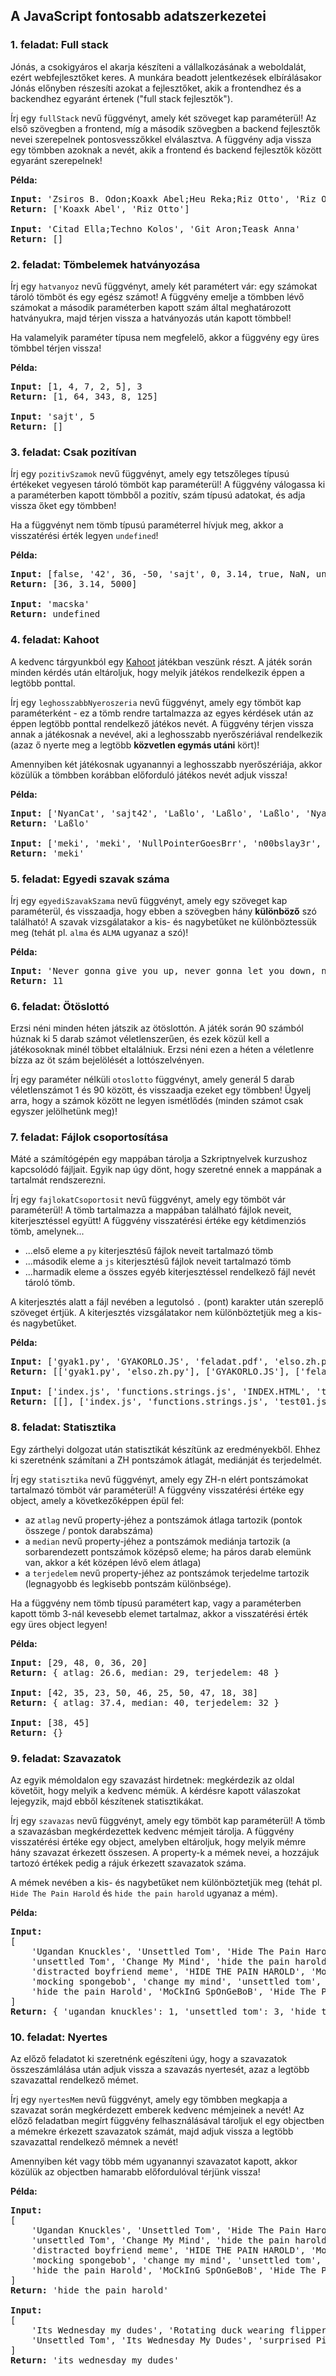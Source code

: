 <style>
    h1:first-of-type { display: none; }
</style>

# Szkriptnyelvek - 7. gyakorló feladatsor

## A JavaScript fontosabb adatszerkezetei


### 1. feladat: Full stack

Jónás, a csokigyáros el akarja készíteni a vállalkozásának a weboldalát, ezért webfejlesztőket keres. A munkára beadott jelentkezések elbírálásakor Jónás előnyben részesíti azokat a fejlesztőket, akik a frontendhez és a backendhez egyaránt értenek ("full stack fejlesztők").

Írj egy `fullStack` nevű függvényt, amely két szöveget kap paraméterül! Az első szövegben a frontend, míg a második szövegben a backend fejlesztők nevei szerepelnek pontosvesszőkkel elválasztva. A függvény adja vissza egy tömbben azoknak a nevét, akik a frontend és backend fejlesztők között egyaránt szerepelnek!

**Példa:**

<pre>
<b>Input:</b> 'Zsiros B. Odon;Koaxk Abel;Heu Reka;Riz Otto', 'Riz Otto;Rabsz Olga;Ga Zora;Trab Antal;Koaxk Abel;Winch Eszter'
<b>Return:</b> ['Koaxk Abel', 'Riz Otto']

<b>Input:</b> 'Citad Ella;Techno Kolos', 'Git Aron;Teask Anna'
<b>Return:</b> []
</pre>


### 2. feladat: Tömbelemek hatványozása

Írj egy `hatvanyoz` nevű függvényt, amely két paramétert vár: egy számokat tároló tömböt és egy egész számot! A függvény emelje a tömbben lévő számokat a második paraméterben kapott szám által meghatározott hatványukra, majd térjen vissza a hatványozás után kapott tömbbel!

Ha valamelyik paraméter típusa nem megfelelő, akkor a függvény egy üres tömbbel térjen vissza!

**Példa:**

<pre>
<b>Input:</b> [1, 4, 7, 2, 5], 3
<b>Return:</b> [1, 64, 343, 8, 125]

<b>Input:</b> 'sajt', 5
<b>Return:</b> []
</pre>


### 3. feladat: Csak pozitívan

Írj egy `pozitivSzamok` nevű függvényt, amely egy tetszőleges típusú értékeket vegyesen tároló tömböt kap paraméterül! A függvény válogassa ki a paraméterben kapott tömbből a pozitív, szám típusú adatokat, és adja vissza őket egy tömbben!

Ha a függvényt nem tömb típusú paraméterrel hívjuk meg, akkor a visszatérési érték legyen `undefined`!

**Példa:**

<pre>
<b>Input:</b> [false, '42', 36, -50, 'sajt', 0, 3.14, true, NaN, undefined, 5000]
<b>Return:</b> [36, 3.14, 5000]

<b>Input:</b> 'macska'
<b>Return:</b> undefined
</pre>


### 4. feladat: Kahoot

A kedvenc tárgyunkból egy [Kahoot](https://kahoot.it/) játékban veszünk részt. A játék során minden kérdés után eltároljuk, hogy melyik játékos rendelkezik éppen a legtöbb ponttal.

Írj egy `leghosszabbNyeroszeria` nevű függvényt, amely egy tömböt kap paraméterként - ez a tömb rendre tartalmazza az egyes kérdések után az éppen legtöbb ponttal rendelkező játékos nevét. A függvény térjen vissza annak a játékosnak a nevével, aki a leghosszabb nyerőszériával rendelkezik (azaz ő nyerte meg a legtöbb **közvetlen egymás utáni** kört)!

Amennyiben két játékosnak ugyanannyi a leghosszabb nyerőszériája, akkor közülük a tömbben korábban előforduló játékos nevét adjuk vissza!

**Példa:**

<pre>
<b>Input:</b> ['NyanCat', 'sajt42', 'Laßlo', 'Laßlo', 'Laßlo', 'NyanCat', 'NyanCat', 'sajt42']
<b>Return:</b> 'Laßlo'

<b>Input:</b> ['meki', 'meki', 'NullPointerGoesBrr', 'n00bslay3r', 'n00bslay3r']
<b>Return:</b> 'meki'
</pre>


### 5. feladat: Egyedi szavak száma

Írj egy `egyediSzavakSzama` nevű függvényt, amely egy szöveget kap paraméterül, és visszaadja, hogy ebben a szövegben hány **különböző** szó található! A szavak vizsgálatakor a kis- és nagybetűket ne különböztessük meg (tehát pl. `alma` és `ALMA` ugyanaz a szó)!

**Példa:**

<pre>
<b>Input:</b> 'Never gonna give you up, never gonna let you down, never gonna run around and desert you'
<b>Return:</b> 11
</pre>


### 6. feladat: Ötöslottó

Erzsi néni minden héten játszik az ötöslottón. A játék során 90 számból húznak ki 5 darab számot véletlenszerűen, és ezek közül kell a játékosoknak minél többet eltalálniuk. Erzsi néni ezen a héten a véletlenre bízza az öt szám bejelölését a lottószelvényen.

Írj egy paraméter nélküli `otoslotto` függvényt, amely generál 5 darab véletlenszámot 1 és 90 között, és visszaadja ezeket egy tömbben! Ügyelj arra, hogy a számok között ne legyen ismétlődés (minden számot csak egyszer jelölhetünk meg)!


### 7. feladat: Fájlok csoportosítása

Máté a számítógépén egy mappában tárolja a Szkriptnyelvek kurzushoz kapcsolódó fájljait. Egyik nap úgy dönt, hogy szeretné ennek a mappának a tartalmát rendszerezni.

Írj egy `fajlokatCsoportosit` nevű függvényt, amely egy tömböt vár paraméterül! A tömb tartalmazza a mappában található fájlok neveit, kiterjesztéssel együtt! A függvény visszatérési értéke egy kétdimenziós tömb, amelynek...

* ...első eleme a `py` kiterjesztésű fájlok neveit tartalmazó tömb
* ...második eleme a `js` kiterjesztésű fájlok neveit tartalmazó tömb
* ...harmadik eleme a összes egyéb kiterjesztéssel rendelkező fájl nevét tároló tömb.

A kiterjesztés alatt a fájl nevében a legutolsó `.` (pont) karakter után szereplő szöveget értjük. A kiterjesztés vizsgálatakor nem különböztetjük meg a kis- és nagybetűket.

**Példa:**

<pre>
<b>Input:</b> ['gyak1.py', 'GYAKORLO.JS', 'feladat.pdf', 'elso.zh.py', 'riport.txt']
<b>Return:</b> [['gyak1.py', 'elso.zh.py'], ['GYAKORLO.JS'], ['feladat.pdf', 'riport.txt']]

<b>Input:</b> ['index.js', 'functions.strings.js', 'INDEX.HTML', 'test01.js']
<b>Return:</b> [[], ['index.js', 'functions.strings.js', 'test01.js'], ['INDEX.HTML']]
</pre>


### 8. feladat: Statisztika

Egy zárthelyi dolgozat után statisztikát készítünk az eredményekből. Ehhez ki szeretnénk számítani a ZH pontszámok átlagát, mediánját és terjedelmét.

Írj egy `statisztika` nevű függvényt, amely egy ZH-n elért pontszámokat tartalmazó tömböt vár paraméterül! A függvény visszatérési értéke egy object, amely a következőképpen épül fel:

* az `atlag` nevű property-jéhez a pontszámok átlaga tartozik (pontok összege / pontok darabszáma)
* a `median` nevű property-jéhez a pontszámok mediánja tartozik (a sorbarendezett pontszámok középső eleme; ha páros darab elemünk van, akkor a két középen lévő elem átlaga)
* a `terjedelem` nevű property-jéhez az pontszámok terjedelme tartozik (legnagyobb és legkisebb pontszám különbsége).

Ha a függvény nem tömb típusú paramétert kap, vagy a paraméterben kapott tömb 3-nál kevesebb elemet tartalmaz, akkor a visszatérési érték egy üres object legyen!

**Példa:**

<pre>
<b>Input:</b> [29, 48, 0, 36, 20]
<b>Return:</b> { atlag: 26.6, median: 29, terjedelem: 48 }

<b>Input:</b> [42, 35, 23, 50, 46, 25, 50, 47, 18, 38]
<b>Return:</b> { atlag: 37.4, median: 40, terjedelem: 32 }

<b>Input:</b> [38, 45]
<b>Return:</b> {}
</pre>


### 9. feladat: Szavazatok

Az egyik mémoldalon egy szavazást hirdetnek: megkérdezik az oldal követőit, hogy melyik a kedvenc mémük. A kérdésre kapott válaszokat lejegyzik, majd ebből készítenek statisztikákat.

Írj egy `szavazas` nevű függvényt, amely egy tömböt kap paraméterül! A tömb a szavazásban megkérdezettek kedvenc mémjeit tárolja. A függvény visszatérési értéke egy object, amelyben eltároljuk, hogy melyik mémre hány szavazat érkezett összesen. A property-k a mémek nevei, a hozzájuk tartozó értékek pedig a rájuk érkezett szavazatok száma.

A mémek nevében a kis- és nagybetűket nem különböztetjük meg (tehát pl. `Hide The Pain Harold` és `hide the pain harold` ugyanaz a mém).

**Példa:**

<pre>
<b>Input:</b> 
[
    'Ugandan Knuckles', 'Unsettled Tom', 'Hide The Pain Harold',
    'unsettled Tom', 'Change My Mind', 'hide the pain harold',
    'distracted boyfriend meme', 'HIDE THE PAIN HAROLD', 'Mocking Spongebob',
    'mocking spongebob', 'change my mind', 'unsettled tom',
    'hide the pain Harold', 'MoCkInG SpOnGeBoB', 'Hide The Pain Harold'
]
<b>Return:</b> { 'ugandan knuckles': 1, 'unsettled tom': 3, 'hide the pain harold': 5, 'change my mind': 2, 'distracted boyfriend meme': 1, 'mocking spongebob': 3 }
</pre>


### 10. feladat: Nyertes

Az előző feladatot ki szeretnénk egészíteni úgy, hogy a szavazatok összeszámlálása után adjuk vissza a szavazás nyertesét, azaz a legtöbb szavazattal rendelkező mémet.

Írj egy `nyertesMem` nevű függvényt, amely egy tömbben megkapja a szavazat során megkérdezett emberek kedvenc mémjeinek a nevét! Az előző feladatban megírt függvény felhasználásával tároljuk el egy objectben a mémekre érkezett szavazatok számát, majd adjuk vissza a legtöbb szavazattal rendelkező mémnek a nevét!

Amennyiben két vagy több mém ugyanannyi szavazatot kapott, akkor közülük az objectben hamarabb előfordulóval térjünk vissza!

**Példa:**

<pre>
<b>Input:</b> 
[
    'Ugandan Knuckles', 'Unsettled Tom', 'Hide The Pain Harold',
    'unsettled Tom', 'Change My Mind', 'hide the pain harold',
    'distracted boyfriend meme', 'HIDE THE PAIN HAROLD', 'Mocking Spongebob',
    'mocking spongebob', 'change my mind', 'unsettled tom',
    'hide the pain Harold', 'MoCkInG SpOnGeBoB', 'Hide The Pain Harold'
]
<b>Return:</b> 'hide the pain harold'

<b>Input:</b>
[
    'Its Wednesday my dudes', 'Rotating duck wearing flippers', 'unsettled tom',
    'Unsettled Tom', 'Its Wednesday My Dudes', 'surprised Pikachu'
]
<b>Return:</b> 'its wednesday my dudes'
</pre>